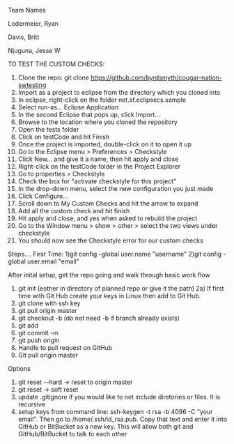 Team Names

Lodermeier, Ryan

Davis, Britt

Njuguna, Jesse W

TO TEST THE CUSTOM CHECKS:

1. Clone the repo: git clone https://github.com/byrdsmyth/cougar-nation-swtesting
2. Import as a project to eclipse from the directory which you cloned into
3. In eclipse, right-click on the folder net.sf.eclipsecs.sample
4. Select run-as... Eclipse Application
5. In the second Eclipse that pops up, click Import...
6. Browse to the location where you cloned the repository
7. Open the tests folder
8. Click on testCode and hit Finish
9. Once the project is imported, double-click on it to open it up
10. Go to the Eclipse menu > Preferences > Checkstyle
11. Click New... and give it a name, then hit apply and close
12. Right-click on the testCode folder in the Project Explorer
13. Go to properties > Checkstyle
14. Check the box for "activate checkstyle for this project"
15. In the drop-down menu, select the new configuration you just made
16. Click Configure... 
17. Scroll down to My Custom Checks and hit the arrow to expand
18. Add all the custom check and hit finish
19. Hit apply and close, and yes when asked to rebuild the project
20. Go to the Window menu > show > other > select the two views under checkstyle
21. You should now see the Checkstyle error for our custom checks








Steps....
First Time:
1)git config -global user.name "username"
2)git config -global user.email "email"

After inital setup, get the repo going and walk through basic work flow

1) git init (eother in directory of planned repo or give it the path)
2a) If first time with Git Hub create your keys in Linux then add to Git Hub. 
2) git clone with ssh key
3) git pull origin master
4) git checkout -b <branch> (do not need -b if branch already exists)
5) git add <files>
6) git commit -m <comment>
7) git push origin <branch name>
8) Handle to pull request on GitHub
9) Git pull origin master 

Options
1) git reset --hard -> reset to origin master
2) git reset -> soft reset
3) update .gitignore if you would like to not include diretories or files.  It is recursive
4) setup keys from command line: ssh-keygen -t rsa -b 4096 -C "your email".  Then go to /home/.ssh/id_rsa.pub.  Copy that text and enter it into GitHub or BitBucket as a new key.  This will allow both git and GitHub/BitBucket to talk to each other
